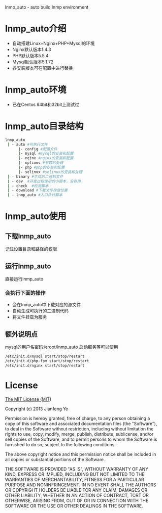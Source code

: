 lnmp_auto - auto build lnmp environment

# lnmp_auto介绍
+ 自动搭建Linux+Nginx+PHP+Mysql的环境
+ Nginx默认版本1.4.3
+ PHP默认版本5.5.4
+ Mysql默认版本5.1.72
+ 各安装版本可在配置中进行替换

# lnmp_auto环境
+ 已在Centos 64bit和32bit上测试过

# lnmp_auto目录结构

```bash
lnmp_auto
 | - auto #可执行文件
      |- config #配置文件
      |- mysql #mysql的安装和配置
      |- nginx #nginx的安装和配置
      |- options #参数的处理
      |- php #php的安装和配置
      |- selinux #selinux的安装和处理
 | - binary #生成的二进制文件
 | - dev  #开发过程使用的小脚本，没有用
 | - check  #检测脚本
 | - download #下载文件存放位置
 | - lnmp_auto #入口执行脚本
```

# lnmp_auto使用
## 下载lnmp_auto

记住设置目录和路径的权限

## 运行lnmp_auto

直接运行lnmp_auto
### 会执行下面的操作
+ 会在lnmp_auto中下载对应的源文件
+ 自动生成可执行的二进制代码
+ 将文件挂载为服务

## 额外说明点
mysql的用户名密码为root/lnmp_auto
启动服务等可以使用
```bash
/etc/init.d/mysql start/stop/restart
/etc/init.d/php-fpm start/stop/restart
/etc/init.d/nginx start/stop/restart
```

# License
[The MIT License (MIT)](http://opensource.org/licenses/MIT)

Copyright (c) 2013 Jianfeng Ye

Permission is hereby granted, free of charge, to any person obtaining a copy
of this software and associated documentation files (the "Software"), to deal
in the Software without restriction, including without limitation the rights
to use, copy, modify, merge, publish, distribute, sublicense, and/or sell
copies of the Software, and to permit persons to whom the Software is
furnished to do so, subject to the following conditions:

The above copyright notice and this permission notice shall be included in
all copies or substantial portions of the Software.

THE SOFTWARE IS PROVIDED "AS IS", WITHOUT WARRANTY OF ANY KIND, EXPRESS OR
IMPLIED, INCLUDING BUT NOT LIMITED TO THE WARRANTIES OF MERCHANTABILITY,
FITNESS FOR A PARTICULAR PURPOSE AND NONINFRINGEMENT. IN NO EVENT SHALL THE
AUTHORS OR COPYRIGHT HOLDERS BE LIABLE FOR ANY CLAIM, DAMAGES OR OTHER
LIABILITY, WHETHER IN AN ACTION OF CONTRACT, TORT OR OTHERWISE, ARISING FROM,
OUT OF OR IN CONNECTION WITH THE SOFTWARE OR THE USE OR OTHER DEALINGS IN
THE SOFTWARE.
